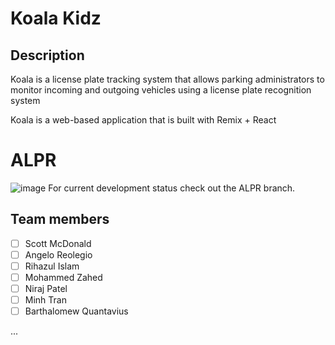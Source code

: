 
# Koala Kidz


## Description

Koala is a license plate tracking system that allows parking administrators to monitor incoming and outgoing vehicles using a license plate recognition system

Koala is a web-based application that is built with Remix + React


# ALPR
![image](https://github.com/user-attachments/assets/899d6ccc-352b-4d48-9d2d-8d4bb1a9b5ed)
For current development status check out the ALPR branch.

## Team members

- [ ] Scott McDonald
- [ ] Angelo Reolegio
- [ ] Rihazul Islam
- [ ] Mohammed Zahed
- [ ] Niraj Patel
- [ ] Minh Tran
- [ ] Barthalomew Quantavius 

...










